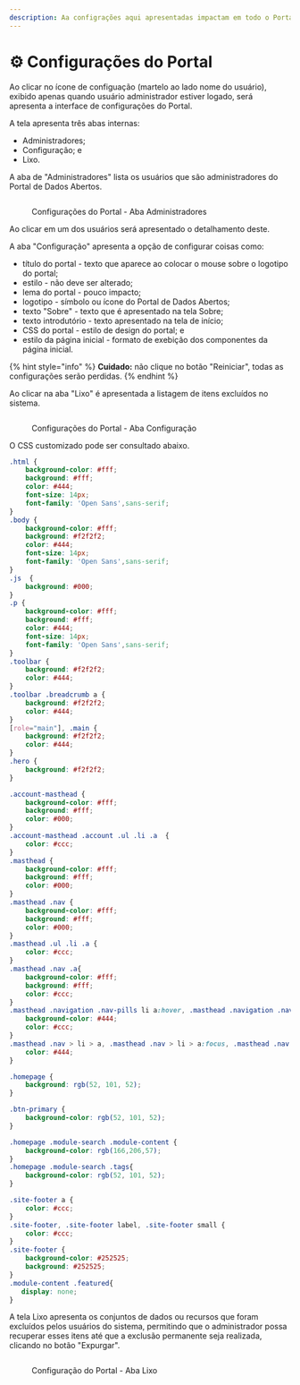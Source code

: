 ```yaml
---
description: Aa configrações aqui apresentadas impactam em todo o Portal
---
```


# ⚙ Configurações do Portal

Ao clicar no ícone de configuação (martelo ao lado nome do usuário), exibido apenas quando usuário administrador estiver logado, será apresenta a interface de configurações do Portal.

A tela apresenta três abas internas:&#x20;

* Administradores;
* Configuração; e&#x20;
* Lixo.

A aba de "Administradores" lista os usuários que são administradores do Portal de Dados Abertos.

<figure><img src="../../../.gitbook/assets/image (38).png" alt=""><figcaption><p>Configurações do Portal -  Aba Administradores</p></figcaption></figure>

Ao clicar em um dos usuários será apresentado o detalhamento deste.

A aba "Configuração" apresenta a opção de configurar coisas como:

* título do portal - texto que aparece ao colocar o mouse sobre o logotipo do portal;
* estilo - não deve ser alterado;
* lema do portal - pouco impacto;
* logotipo - símbolo ou ícone do Portal de Dados Abertos;
* texto "Sobre" - texto que é apresentado na tela Sobre;
* texto introdutório - texto apresentado na tela de início;&#x20;
* CSS do portal - estilo de design do portal; e
* estilo da página inicial - formato de exebição dos componentes da página inicial.

{% hint style="info" %}
**Cuidado:** não clique no botão "Reiniciar", todas as configurações serão perdidas.
{% endhint %}

Ao clicar na aba "Lixo" é apresentada a listagem de itens excluídos no sistema.

<figure><img src="../../../.gitbook/assets/image (39).png" alt=""><figcaption><p>Configurações do Portal - Aba Configuração</p></figcaption></figure>

O CSS customizado pode ser consultado abaixo.



```css
.html {
    background-color: #fff;
    background: #fff;
    color: #444;
    font-size: 14px;
    font-family: 'Open Sans',sans-serif;
}
.body {
    background-color: #fff;
    background: #f2f2f2;
    color: #444;
    font-size: 14px;
    font-family: 'Open Sans',sans-serif;
}
.js  {
    background: #000;
}
.p {
    background-color: #fff;
    background: #fff;
    color: #444;
    font-size: 14px;
    font-family: 'Open Sans',sans-serif;
}
.toolbar {
    background: #f2f2f2;
    color: #444;
}
.toolbar .breadcrumb a {
    background: #f2f2f2;
    color: #444;
}
[role="main"], .main {
    background: #f2f2f2;
    color: #444;
}
.hero {
    background: #f2f2f2;
}

.account-masthead {
    background-color: #fff;
    background: #fff;
    color: #000;
}
.account-masthead .account .ul .li .a  {
    color: #ccc;
}
.masthead {
    background-color: #fff;
    background: #fff;
    color: #000;
}
.masthead .nav {
    background-color: #fff;
    background: #fff;
    color: #000;
}
.masthead .ul .li .a {
    color: #ccc;
}
.masthead .nav .a{
    background-color: #fff;
    background: #fff;
    color: #ccc;
}
.masthead .navigation .nav-pills li a:hover, .masthead .navigation .nav-pills li a:focus, .masthead .navigation .nav-pills li.active a {
    background-color: #444;
    color: #ccc;
}
.masthead .nav > li > a, .masthead .nav > li > a:focus, .masthead .nav > li > a:hover, .masthead .nav > .active > a, .masthead .nav > .active > a:hover, .masthead .nav > .active > a:focus {
    color: #444;
}

.homepage {
    background: rgb(52, 101, 52);
}

.btn-primary {
    background-color: rgb(52, 101, 52);
}

.homepage .module-search .module-content {
    background-color: rgb(166,206,57);
}
.homepage .module-search .tags{
    background-color: rgb(52, 101, 52);
}

.site-footer a {
    color: #ccc;
}
.site-footer, .site-footer label, .site-footer small {
    color: #ccc;
}
.site-footer {
    background-color: #252525;
    background: #252525;
}
.module-content .featured{
   display: none;
}
```

A tela Lixo apresenta os conjuntos de dados ou recursos que foram excluídos pelos usuários do sistema, permitindo que o administrador possa recuperar esses itens até  que a exclusão permanente seja realizada, clicando no botão "Expurgar".

<figure><img src="../../../.gitbook/assets/image (40).png" alt=""><figcaption><p>Configuração do Portal - Aba Lixo</p></figcaption></figure>
